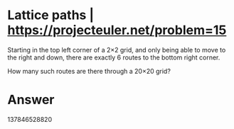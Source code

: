 # Lattice paths | https://projecteuler.net/problem=15


Starting in the top left corner of a 2×2 grid, and only being able to move to the right and down, there are exactly 6 routes to the bottom right corner.

How many such routes are there through a 20×20 grid?


# Answer
137846528820
